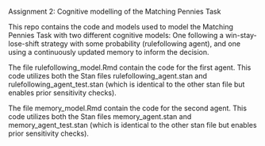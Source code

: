 Assignment 2: Cognitive modelling of the Matching Pennies Task

This repo contains the code and models used to model the Matching Pennies Task with two different cognitive models: One following a win-stay-lose-shift strategy with some probability (rulefollowing agent), and one using a continuously updated memory to inform the decision. 

The file rulefollowing_model.Rmd contain the code for the first agent. This code utilizes both the Stan files rulefollowing_agent.stan and rulefollowing_agent_test.stan (which is identical to the other stan file but enables prior sensitivity checks). 

The file memory_model.Rmd contain the code for the second agent. This code utilizes both the Stan files memory_agent.stan and memory_agent_test.stan (which is identical to the other stan file but enables prior sensitivity checks).
